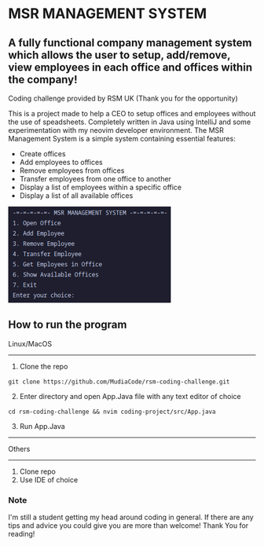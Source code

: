 # MSR MANAGEMENT SYSTEM

## A fully functional company management system which allows the user to setup, add/remove, view employees in each office and offices within the company!

Coding challenge provided by RSM UK (Thank you for the opportunity)

This is a project made to help a CEO to setup offices and employees without the use of speadsheets. Completely written in Java using IntelliJ and some experimentation with my neovim developer environment.
The MSR Management System is a simple system containing essential features:

* Create offices
* Add employees to offices
* Remove employees from offices
* Transfer employees from one office to another
* Display a list of employees within a specific office
* Display a list of all available offices

![model1](https://github.com/MudiaCode/rsm-coding-challenge/blob/main/Screenshot%202023-12-15%2013%2043%2018.png)

## How to run the program

Linux/MacOS
___
1. Clone the repo
```
git clone https://github.com/MudiaCode/rsm-coding-challenge.git
```
2. Enter directory and open App.Java file with any text editor of choice
```
cd rsm-coding-challenge && nvim coding-project/src/App.java
```
3. Run App.Java

___
Others
___
1. Clone repo
2. Use IDE of choice


### Note
I'm still a student getting my head around coding in general. If there are any tips and advice you could give you are more than welcome! Thank You for reading!
